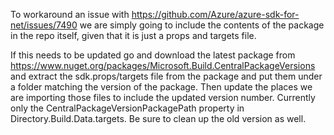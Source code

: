 To workaround an issue with https://github.com/Azure/azure-sdk-for-net/issues/7490 we are simply going to
include the contents of the package in the repo itself, given that it is just a props and targets file.

If this needs to be updated go and download the latest package from
https://www.nuget.org/packages/Microsoft.Build.CentralPackageVersions and extract the sdk.props/targets
file from the package and put them under a folder matching the version of the package. Then update
the places we are importing those files to include the updated version number. Currently only
the CentralPackageVersionPackagePath property in Directory.Build.Data.targets. Be sure to clean up
the old version as well.
